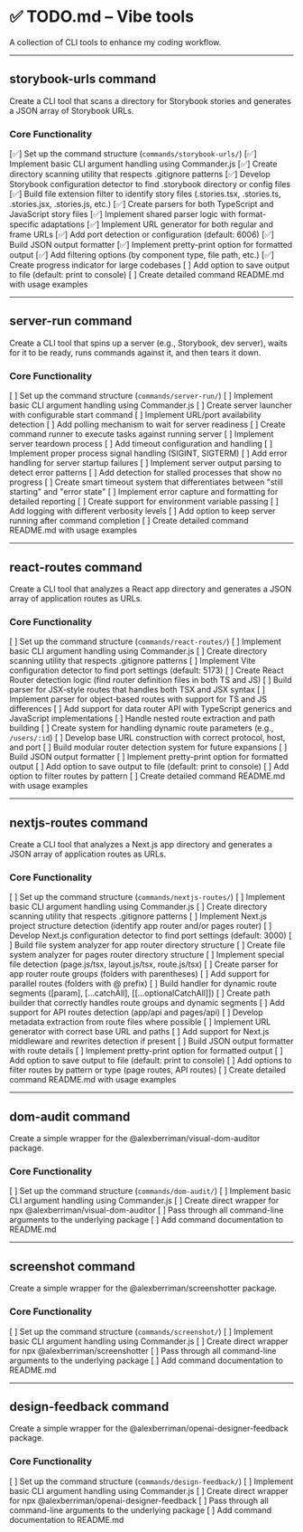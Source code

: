 # ✅ TODO.md – Vibe tools

A collection of CLI tools to enhance my coding workflow.

---

## storybook-urls command

Create a CLI tool that scans a directory for Storybook stories and generates a JSON array of Storybook URLs.

### Core Functionality

[✅] Set up the command structure (`commands/storybook-urls/`)
[✅] Implement basic CLI argument handling using Commander.js
[✅] Create directory scanning utility that respects .gitignore patterns
[✅] Develop Storybook configuration detector to find .storybook directory or config files
[✅] Build file extension filter to identify story files (.stories.tsx, .stories.ts, .stories.jsx, .stories.js, etc.)
[✅] Create parsers for both TypeScript and JavaScript story files
[✅] Implement shared parser logic with format-specific adaptations
[✅] Implement URL generator for both regular and frame URLs
[✅] Add port detection or configuration (default: 6006)
[✅] Build JSON output formatter
[✅] Implement pretty-print option for formatted output
[✅] Add filtering options (by component type, file path, etc.)
[✅] Create progress indicator for large codebases
[ ] Add option to save output to file (default: print to console)
[ ] Create detailed command README.md with usage examples

---

## server-run command

Create a CLI tool that spins up a server (e.g., Storybook, dev server), waits for it to be ready, runs commands against it, and then tears it down.

### Core Functionality

[ ] Set up the command structure (`commands/server-run/`)
[ ] Implement basic CLI argument handling using Commander.js
[ ] Create server launcher with configurable start command
[ ] Implement URL/port availability detection
[ ] Add polling mechanism to wait for server readiness
[ ] Create command runner to execute tasks against running server
[ ] Implement server teardown process
[ ] Add timeout configuration and handling
[ ] Implement proper process signal handling (SIGINT, SIGTERM)
[ ] Add error handling for server startup failures
[ ] Implement server output parsing to detect error patterns
[ ] Add detection for stalled processes that show no progress
[ ] Create smart timeout system that differentiates between "still starting" and "error state"
[ ] Implement error capture and formatting for detailed reporting
[ ] Create support for environment variable passing
[ ] Add logging with different verbosity levels
[ ] Add option to keep server running after command completion
[ ] Create detailed command README.md with usage examples

---

## react-routes command

Create a CLI tool that analyzes a React app directory and generates a JSON array of application routes as URLs.

### Core Functionality

[ ] Set up the command structure (`commands/react-routes/`)
[ ] Implement basic CLI argument handling using Commander.js
[ ] Create directory scanning utility that respects .gitignore patterns
[ ] Implement Vite configuration detector to find port settings (default: 5173)
[ ] Create React Router detection logic (find router definition files in both TS and JS)
[ ] Build parser for JSX-style routes that handles both TSX and JSX syntax
[ ] Implement parser for object-based routes with support for TS and JS differences
[ ] Add support for data router API with TypeScript generics and JavaScript implementations
[ ] Handle nested route extraction and path building
[ ] Create system for handling dynamic route parameters (e.g., `/users/:id`)
[ ] Develop base URL construction with correct protocol, host, and port
[ ] Build modular router detection system for future expansions
[ ] Build JSON output formatter
[ ] Implement pretty-print option for formatted output
[ ] Add option to save output to file (default: print to console)
[ ] Add option to filter routes by pattern
[ ] Create detailed command README.md with usage examples

---

## nextjs-routes command

Create a CLI tool that analyzes a Next.js app directory and generates a JSON array of application routes as URLs.

### Core Functionality

[ ] Set up the command structure (`commands/nextjs-routes/`)
[ ] Implement basic CLI argument handling using Commander.js
[ ] Create directory scanning utility that respects .gitignore patterns
[ ] Implement Next.js project structure detection (identify app router and/or pages router)
[ ] Develop Next.js configuration detector to find port settings (default: 3000)
[ ] Build file system analyzer for app router directory structure
[ ] Create file system analyzer for pages router directory structure
[ ] Implement special file detection (page.js/tsx, layout.js/tsx, route.js/tsx)
[ ] Create parser for app router route groups (folders with parentheses)
[ ] Add support for parallel routes (folders with @ prefix)
[ ] Build handler for dynamic route segments ([param], [...catchAll], [[...optionalCatchAll]])
[ ] Create path builder that correctly handles route groups and dynamic segments
[ ] Add support for API routes detection (app/api and pages/api)
[ ] Develop metadata extraction from route files where possible
[ ] Implement URL generator with correct base URL and paths
[ ] Add support for Next.js middleware and rewrites detection if present
[ ] Build JSON output formatter with route details
[ ] Implement pretty-print option for formatted output
[ ] Add option to save output to file (default: print to console)
[ ] Add options to filter routes by pattern or type (page routes, API routes)
[ ] Create detailed command README.md with usage examples

---

## dom-audit command

Create a simple wrapper for the @alexberriman/visual-dom-auditor package.

### Core Functionality

[ ] Set up the command structure (`commands/dom-audit/`)
[ ] Implement basic CLI argument handling using Commander.js
[ ] Create direct wrapper for npx @alexberriman/visual-dom-auditor
[ ] Pass through all command-line arguments to the underlying package
[ ] Add command documentation to README.md

---

## screenshot command

Create a simple wrapper for the @alexberriman/screenshotter package.

### Core Functionality

[ ] Set up the command structure (`commands/screenshot/`)
[ ] Implement basic CLI argument handling using Commander.js
[ ] Create direct wrapper for npx @alexberriman/screenshotter
[ ] Pass through all command-line arguments to the underlying package
[ ] Add command documentation to README.md

---

## design-feedback command

Create a simple wrapper for the @alexberriman/openai-designer-feedback package.

### Core Functionality

[ ] Set up the command structure (`commands/design-feedback/`)
[ ] Implement basic CLI argument handling using Commander.js
[ ] Create direct wrapper for npx @alexberriman/openai-designer-feedback
[ ] Pass through all command-line arguments to the underlying package
[ ] Add command documentation to README.md